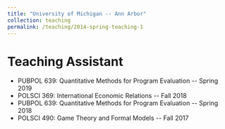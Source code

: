 ```yaml
---
title: "University of Michigan -- Ann Arbor"
collection: teaching
permalink: /teaching/2014-spring-teaching-1
---
```


Teaching Assistant
======

- PUBPOL 639: Quantitative Methods for Program Evaluation -- Spring 2019
- POLSCI 369: International Economic Relations -- Fall 2018
- PUBPOL 639: Quantitative Methods for Program Evaluation -- Spring 2018
- POLSCI 490: Game Theory and Formal Models -- Fall 2017
